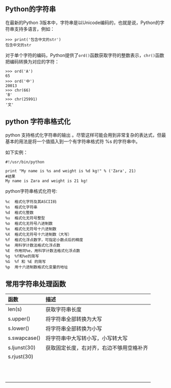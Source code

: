 ## Python的字符串

在最新的Python 3版本中，字符串是以Unicode编码的，也就是说，Python的字符串支持多语言，例如：

```
>>> print('包含中文的str')
包含中文的str
```

对于单个字符的编码，Python提供了`ord()`函数获取字符的整数表示，`chr()`函数把编码转换为对应的字符：

```
>>> ord('A')
65
>>> ord('中')
20013
>>> chr(66)
'B'
>>> chr(25991)
'文'
```

## python 字符串格式化

python 支持格式化字符串的输出 。尽管这样可能会用到非常复杂的表达式，但最基本的用法是将一个值插入到一个有字符串格式符 %s 的字符串中。

如下实例：

```
#!/usr/bin/python

print "My name is %s and weight is %d kg!" % ('Zara', 21)
#结果
My name is Zara and weight is 21 kg!
```

python字符串格式化符号:

```
%c  格式化字符及其ASCII码
%s  格式化字符串
%d  格式化整数
%u  格式化无符号整型
%o  格式化无符号八进制数
%x  格式化无符号十六进制数
%X  格式化无符号十六进制数（大写）
%f  格式化浮点数字，可指定小数点后的精度
%e  用科学计数法格式化浮点数
%E  作用同%e，用科学计数法格式化浮点数
%g  %f和%e的简写
%G  %f 和 %E 的简写
%p  用十六进制数格式化变量的地址
```

## 常用字符串处理函数

| 函数 | 描述 |
| :--- | :--- |
| len\(s\) | 获取字符串长度 |
| s.upper\(\) | 将字符串全部转换为大写 |
| s.lower\(\) | 将字符串全部转换为小写 |
| s.swapcase\(\) | 将字符串中大写转小写，小写转大写 |
| s.ljunst\(30\) | 获取固定长度，右对齐，右边不够用空格补齐 |
| s.rjust\(30\) |  |
|  |  |
|  |  |
|  |  |
|  |  |
|  |  |
|  |  |
|  |  |
|  |  |
|  |  |
|  |  |
|  |  |



